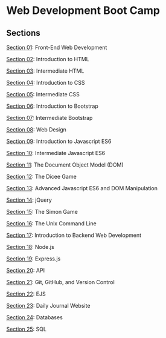 # Web Development Boot Camp

## Sections

[Section 01](https://github.com/bhoamikhona/web-development-bootcamp/tree/main/Section%2001): Front-End Web Development

[Section 02](https://github.com/bhoamikhona/web-development-bootcamp/tree/main/Section%2002): Introduction to HTML

[Section 03](https://github.com/bhoamikhona/web-development-bootcamp/tree/main/Section%2003): Intermediate HTML

[Section 04](https://github.com/bhoamikhona/web-development-bootcamp/tree/main/Section%2004): Introduction to CSS

[Section 05](https://github.com/bhoamikhona/web-development-bootcamp/tree/main/Section%2005): Intermediate CSS

[Section 06](https://github.com/bhoamikhona/web-development-bootcamp/tree/main/Section%2006): Introduction to Bootstrap

[Section 07](https://github.com/bhoamikhona/web-development-bootcamp/tree/main/Section%2007): Intermediate Bootstrap

[Section 08](https://github.com/bhoamikhona/web-development-bootcamp/tree/main/Section%2008): Web Design

[Section 09](https://github.com/bhoamikhona/web-development-bootcamp/tree/main/Section%2009): Introduction to Javascript ES6

[Section 10](https://github.com/bhoamikhona/web-development-bootcamp/tree/main/Section%2010): Intermediate Javascript ES6

[Section 11](https://github.com/bhoamikhona/web-development-bootcamp/tree/main/Section%2011): The Document Object Model (DOM)

[Section 12](https://github.com/bhoamikhona/web-development-bootcamp/tree/main/Section%2012): The Dicee Game

[Section 13](https://github.com/bhoamikhona/web-development-bootcamp/tree/main/Section%2013): Advanced Javascript ES6 and DOM Manipulation

[Section 14](https://github.com/bhoamikhona/web-development-bootcamp/tree/main/Section%2014): jQuery

[Section 15](https://github.com/bhoamikhona/web-development-bootcamp/tree/main/Section%2015): The Simon Game

[Section 16](https://github.com/bhoamikhona/web-development-bootcamp/tree/main/Section%2016): The Unix Command Line

[Section 17](https://github.com/bhoamikhona/web-development-bootcamp/tree/main/Section%2017): Introduction to Backend Web Development

[Section 18](https://github.com/bhoamikhona/web-development-bootcamp/tree/main/Section%2018): Node.js

[Section 19](https://github.com/bhoamikhona/web-development-bootcamp/tree/main/Section%2019): Express.js

[Section 20](https://github.com/bhoamikhona/web-development-bootcamp/tree/main/Section%2020): API

[Section 21](https://github.com/bhoamikhona/web-development-bootcamp/tree/main/Section%2021): Git, GitHub, and Version Control

[Section 22](https://github.com/bhoamikhona/web-development-bootcamp/tree/main/Section%2022): EJS

[Section 23](https://github.com/bhoamikhona/web-development-bootcamp/tree/main/Section%2023): Daily Journal Website

[Section 24](https://github.com/bhoamikhona/web-development-bootcamp/tree/main/Section%2024): Databases

[Section 25](https://github.com/bhoamikhona/web-development-bootcamp/tree/main/Section%2025): SQL
